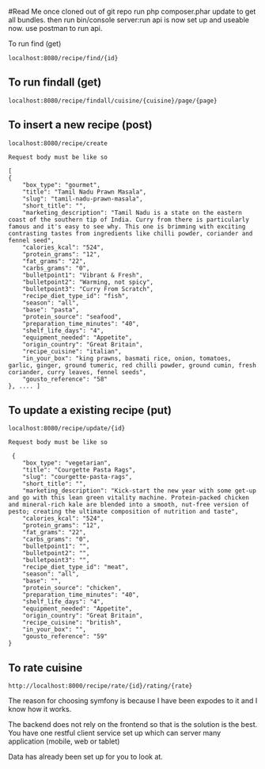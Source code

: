 #Read Me 
 once cloned out of git repo run php composer.phar update to get all bundles.
 then run bin/console server:run
 api is now set up and useable now. 
 use postman to run api.

To run find (get)

    localhost:8080/recipe/find/{id} 
    

## To run findall (get)
 
    localhost:8080/recipe/findall/cuisine/{cuisine}/page/{page}
        
## To insert a new recipe (post)

    localhost:8080/recipe/create
    
    Request body must be like so
    
    [
	{
		"box_type": "gourmet",
		"title": "Tamil Nadu Prawn Masala",
		"slug": "tamil-nadu-prawn-masala",
		"short_title": "",
		"marketing_description": "Tamil Nadu is a state on the eastern coast of the southern tip of India. Curry from there is particularly famous and it's easy to see why. This one is brimming with exciting contrasting tastes from ingredients like chilli powder, coriander and fennel seed",
		"calories_kcal": "524",
		"protein_grams": "12",
		"fat_grams": "22",
		"carbs_grams": "0",
		"bulletpoint1": "Vibrant & Fresh",
		"bulletpoint2": "Warming, not spicy",
		"bulletpoint3": "Curry From Scratch",
		"recipe_diet_type_id": "fish",
		"season": "all",
		"base": "pasta",
		"protein_source": "seafood",
		"preparation_time_minutes": "40",
		"shelf_life_days": "4",
		"equipment_needed": "Appetite",
		"origin_country": "Great Britain",
		"recipe_cuisine": "italian",
		"in_your_box": "king prawns, basmati rice, onion, tomatoes, garlic, ginger, ground tumeric, red chilli powder, ground cumin, fresh coriander, curry leaves, fennel seeds",
		"gousto_reference": "58"
	}, .... ]
    
## To update a existing recipe (put)

    localhost:8080/recipe/update/{id}
     
    Request body must be like so
    
     {
		"box_type": "vegetarian",
		"title": "Courgette Pasta Rags",
		"slug": "courgette-pasta-rags",
		"short_title": "",
		"marketing_description": "Kick-start the new year with some get-up and go with this lean green vitality machine. Protein-packed chicken and mineral-rich kale are blended into a smooth, nut-free version of pesto; creating the ultimate composition of nutrition and taste",
		"calories_kcal": "524",
		"protein_grams": "12",
		"fat_grams": "22",
		"carbs_grams": "0",
		"bulletpoint1": "",
		"bulletpoint2": "",
		"bulletpoint3": "",
		"recipe_diet_type_id": "meat",
		"season": "all",
		"base": "",
		"protein_source": "chicken",
		"preparation_time_minutes": "40",
		"shelf_life_days": "4",
		"equipment_needed": "Appetite",
		"origin_country": "Great Britain",
		"recipe_cuisine": "british",
		"in_your_box": "",
		"gousto_reference": "59"
	}
    
## To rate cuisine
    http://localhost:8000/recipe/rate/{id}/rating/{rate}

The reason for choosing symfony is because I have been expodes to it and I know how it works. 

The backend does not rely on the frontend so that is the solution is the best.   You have one restful client service set up which can server many application (mobile, web or tablet) 

Data has already been set up for you to look at.  

